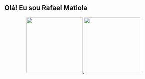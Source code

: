 ## Olá! Eu sou Rafael Matiola

<div align="center">
  <a href="https://github.com/Rafael-MA">
  <img height="180em" src="https://github-readme-stats.vercel.app/api?username=Rafael-MA&show_icons=true&theme=gotham&include_all_commits=true&count_private=true"/>
  <img height="180em" src="https://github-readme-stats.vercel.app/api/top-langs/?username=Rafael-MA&layout=compact&langs_count=7&theme=gotham"/>
</div>
